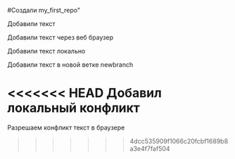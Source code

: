 #Создали my_first_repo" 

Добавили текст

Добавили текст через веб браузер

Добавили текст локально

Добавили текст в новой ветке newbranch

<<<<<<< HEAD
Добавил локальный конфликт
=======
Разрешаем конфликт текст в браузере
>>>>>>> 4dcc535909f1066c20fcbf1689b8a3e4f7faf504
